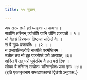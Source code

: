```yaml
---
title: ११ सूक्तम्

---
```

अप तस्य तमो हतं व्यावृत्तः स पाप्मना ।  
सर्वाणि तस्मिन् ज्योतींषि यानि त्रीणि प्रजापतौ ॥ १ ॥  
यो वेतसं हिरणययं तिष्ठन्तं सलिले वेद ।  
स वै गुह्यः प्रजापतिः । ।२ । ।  
न प्रजापतिमत्येति नात्येति परमेष्ठिनम् ।  
उतोत तत्र नो ब्रूत यज्ज्येष्ठं परो अत्ययत् ॥३॥  
अस्ति वै तत् परो भूमेरस्मि वै तत् परो दिवः ।  
लोका वै तस्मिन् सम्प्रोताः यस्मिन्होताः प्रजा इमाः ॥४॥  
(इति एकानृचनाम सप्तदशकाण्डे द्वितीयो ऽनुवाकः.}  
